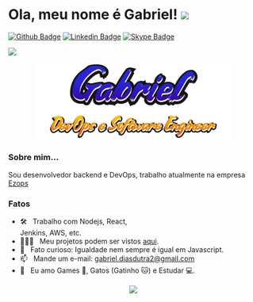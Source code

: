 # Ola, meu nome é Gabriel! <img src="https://raw.githubusercontent.com/iampavangandhi/iampavangandhi/master/gifs/Hi.gif" width="30px"></h2>

[![Github Badge](https://img.shields.io/badge/-Github-000?style=flat-square&logo=Github&logoColor=white&link=https://github.com/fagnerpsantos)](https://github.com/cafesao?tab=repositories)
[![Linkedin Badge](https://img.shields.io/badge/-LinkedIn-blue?style=flat-square&logo=Linkedin&logoColor=white&link=https://www.linkedin.com/in/fagnerpsantos/)](https://www.linkedin.com/in/gabriel-dias-dutra/)
[![Skype Badge](https://img.shields.io/badge/-Skype-Blue?style=flat-square&logo=Skype&logoColor=white&link=https://www.linkedin.com/in/fagnerpsantos/)](https://join.skype.com/invite/xlB9Aoj4TGud)

[![](https://gitwar.herokuapp.com/badge?username=cafesao&label=Gitwar%20Profile%20Score&style=for-the-badge&color=0088cc)](https://gitwar.herokuapp.com/)

<p align="center">
    <img align="center" width="400" src="signature.png" />
</p>

### Sobre mim...

Sou desenvolvedor backend e DevOps, trabalho atualmente na empresa [Ezops](https://ezops.cloud/)

### Fatos

- 🛠 &nbsp; Trabalho com Nodejs, React, <br /> Jenkins, AWS, etc.
- 👨🏻‍💻 &nbsp; Meu projetos podem ser vistos [aqui](https://github.com/cafesao).
- 👾 &nbsp; Fato curioso: Igualdade nem sempre é igual em Javascript.
- 📫 &nbsp; Mande um e-mail: gabriel.diasdutra2@gmail.com
- 💙 &nbsp; Eu amo Games 👾, Gatos (Gatinho 🐱) e Estudar 💻.

<p align="center">
  <a href="https://github.com/anuraghazra/github-readme-stats">
    <img
      align="center"
      src="https://github-readme-stats.vercel.app/api?username=cafesao&theme=dracula&show_icons=true"
    />
  </a>
</p>
